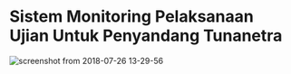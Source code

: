# Sistem Monitoring Pelaksanaan Ujian Untuk Penyandang Tunanetra
![screenshot from 2018-07-26 13-29-56](https://user-images.githubusercontent.com/9511668/43245365-3ee8e018-90d8-11e8-8786-802139b1be42.png)
